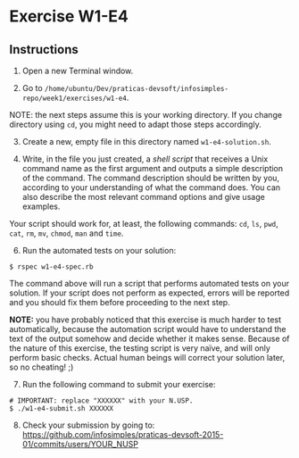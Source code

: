 # Exercise W1-E4

## Instructions

1. Open a new Terminal window.

2. Go to `/home/ubuntu/Dev/praticas-devsoft/infosimples-repo/week1/exercises/w1-e4`.

  NOTE: the next steps assume this is your working directory. If you change directory using `cd`, you might need to adapt those steps accordingly.

3. Create a new, empty file in this directory named `w1-e4-solution.sh`.

4. Write, in the file you just created, a _shell script_ that receives a Unix command name as the first argument and outputs a simple description of the command. The command description should be written by you, according to your understanding of what the command does. You can also describe the  most relevant command options and give usage examples.

  Your script should work for, at least, the following commands: `cd`, `ls`, `pwd`, `cat`, `rm`, `mv`, `chmod`, `man` and `time`.

6. Run the automated tests on your solution:
  ```
  $ rspec w1-e4-spec.rb
  ```

  The command above will run a script that performs automated tests on your solution.
  If your script does not perform as expected, errors will be reported and you should fix them before proceeding to the next step.

  __NOTE:__ you have probably noticed that this exercise is much harder to test automatically, because the automation script would have to understand the text of the output somehow and decide whether it makes sense. Because of the nature of this exercise, the testing script is very naïve, and will only perform basic checks. Actual human beings will correct your solution later, so no cheating! ;)

7. Run the following command to submit your exercise:
  ```
  # IMPORTANT: replace "XXXXXX" with your N.USP.
  $ ./w1-e4-submit.sh XXXXXX
  ```

8. Check your submission by going to: https://github.com/infosimples/praticas-devsoft-2015-01/commits/users/YOUR_NUSP
